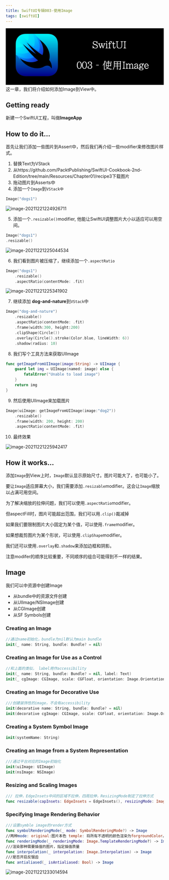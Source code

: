 ```yaml
---
title: SwiftUI专辑003-使用Image
tags: [swiftUI]
---
```

![headerimg](./Header.png)
这一章，我们将介绍如何添加Image到View中。
<!--truncate-->
## Getting ready

新建一个SwiftUI工程，叫做**ImageApp**

## How to do it…

首先让我们添加一些图片到Assert中，然后我们再介绍一些modifier来修改图片样式。

1. 替换Text为VStack
2. 从https://github.com/PacktPublishing/SwiftUI-Cookbook-2nd-Edition/tree/main/Resources/Chapter01/recipe3下载图片
3. 拖动图片到Asserts中
4. 添加一个`Image`到`VStack中`
```swift
Image("dogs1")
```

![image-20211221224926711](https://tva1.sinaimg.cn/large/008i3skNly1gxlubi8eadj30d40ou3zy.jpg)

5. 添加一个`.resizable()`modifier, 他能让SwiftUI调整图片大小以适应可以用空间。

```swift
Image("dogs1")
.resizable()
```

![image-20211221225044534](https://tva1.sinaimg.cn/large/008i3skNly1gxlucuqitnj30cy0ootae.jpg)

6. 我们看到图片被压缩了，继续添加一个`.aspectRatio`

```swift
Image("dogs1")
    .resizable()
    .aspectRatio(contentMode: .fit)
```

![image-20211221225341902](https://tva1.sinaimg.cn/large/008i3skNly1gxlufwjo2cj30cc0o8dgm.jpg)

7. 继续添加 **dog-and-nature**到`VStack`中

```swift
Image("dog-and-nature")
    .resizable()
    .aspectRatio(contentMode: .fit)
    .frame(width:300, height:200)
    .clipShape(Circle())
    .overlay(Circle().stroke(Color.blue, lineWidth: 6))
    .shadow(radius: 10)
```

8. 我们写个工具方法来获取UIImage

```swift
func getImageFromUIImage(image:String) -> UIImage {
    guard let img = UIImage(named: image) else {
        fatalError("Unable to load image")
    }
    return img
}
```

9. 然后使用UIImage来加载图片

```swift
Image(uiImage: getImageFromUIImage(image:"dog2"))
	.resizable()
	.frame(width: 200, height: 200)
	.aspectRatio(contentMode: .fit)
```

10. 最终效果

![image-20211221225942417](https://tva1.sinaimg.cn/large/008i3skNly1gxlumbs7t0j30cq0pa0u9.jpg)

## How it works…

添加`Image`到View上时，`Image`默认显示原始尺寸。图片可能大了，也可能小了。

要让`Image`适应屏幕大小，我们需要添加`.resizable`modifier。这会让`Image`缩放以占满可用空间。

为了解决缩放的拉伸问题，我们可以使用`.aspectRatio`modifier。

但aspectFill时，图片可能超出范围，我们可以用`.clip()`裁减掉

如果我们要限制图片大小固定为某个值，可以使用`.frame`modifier。

如果想裁剪图片为某个形状，可以使用`.clipShape`modifier。

我们还可以使用`.overlay`和`.shadow`来添加边框和阴影。

注意modifer的顺序比较重要，不同顺序的组合可能得到不一样的结果。

## Image

我们可以中资源中创建Image

- 从bundle中的资源文件创建
- 从UIImage/NSImage创建
- 从CGImage创建
- 从SF Symbols创建

### Creating an Image

```swift
//通过name初始化，bundle为nil默认为main bundle
init(_ name: String, bundle: Bundle? = nil)

```

### Creating an Image for Use as a Control

```swift
//和上面的类似， label用作accessibility
init(_ name: String, bundle: Bundle? = nil, label: Text)
init(_ cgImage: CGImage, scale: CGFloat, orientation: Image.Orientation = .up, label: Text)
```

### Creating an Image for Decorative Use

```swift
///创建装饰性的image，不会有accessibility
init(decorative name: String, bundle: Bundle? = nil)
init(decorative cgImage: CGImage, scale: CGFloat, orientation: Image.Orientation = .up)
```

### Creating a System Symbol Image

```swift
init(systemName: String)
```

### Creating an Image from a System Representation

```swift
///通过平台对应的Image初始化
init(uiImage: UIImage)
init(nsImage: NSImage)
```

### Resizing and Scaling Images

```swift
/// 拉伸，EdgeInsets中间的区域不拉伸，四周拉伸，ResizingMode制定了拉伸方式
func resizable(capInsets: EdgeInsets = EdgeInsets(), resizingMode: Image.ResizingMode = .stretch) -> Image
```

### Specifying Image Rendering Behavior

```swift
///设置symble image的render方式
func symbolRenderingMode(_ mode: SymbolRenderingMode?) -> Image
//两种mode: original:图片本色 temple: 将所有不透明的颜色渲染为forgroundColor。
func renderingMode(_ renderingMode: Image.TemplateRenderingMode?) -> Image
///渲染那种需要插值的图片，指定插值质量
func interpolation(_ interpolation: Image.Interpolation) -> Image
///是否开启反锯齿
func antialiased(_ isAntialiased: Bool) -> Image
```

![image-20211221233014594](https://tva1.sinaimg.cn/large/008i3skNly1gxlvhx2yyuj30yq0jqwgq.jpg)




